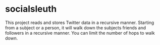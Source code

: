 # socialsleuth
This project reads and stores Twitter data in a recursive manner. Starting from a subject or a person, it will walk down the subjects
friends and followers in a recursive manner. You can limit the number of hops to walk down.
